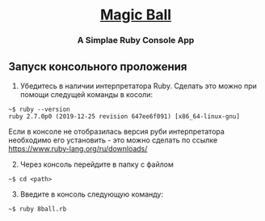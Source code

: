 <h1 align="center"><a href="https://github.com/KugelSchreibe/magic_ball/" target="_blank">Magic Ball</a> 
<h3 align="center">A Simplae Ruby Console App</h3>

## Запуск консольного проложения
  1. Убедитесь в наличии интерпретатора Ruby. Сделать это можно при помощи следущей команды в косоли:
  ```
  ~$ ruby --version
  ruby 2.7.0p0 (2019-12-25 revision 647ee6f091) [x86_64-linux-gnu]
  ```
  Если в консоле не отобразилась версия руби интерпретатора необходимо его установить - это можно сделать по ссылке https://www.ruby-lang.org/ru/downloads/
  
  2. Через консоль перейдите в папку с файлом
  ```
  ~$ cd <path>
  ```
  3. Введите в консоль следующую команду:
  ```
  ~$ ruby 8ball.rb
  ```
